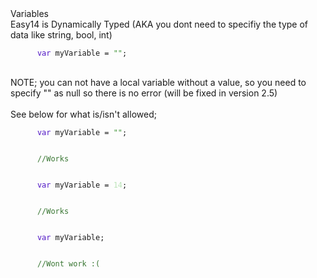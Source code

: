 <head>
   <link rel="stylesheet" type="text/css" href="https://mervinpais.github.io/Easy14_Programing_language/style.css">
</head>
<body class="dark_body">
   <head1> Variables </head1>
   <br>
   <para>Easy14 is Dynamically Typed (AKA you dont need to specifiy the type of data like string, bool, int)</para>
   <br>
   <div class="code">
      <code class="language-csharp">
      <a style="color: #5016c5;">var</a> myVariable = <a style="color: #409438;">""</a>;
      </code>
   </div>
   <br>
   <para>NOTE; you can not have a local variable without a value, so you need to specify "" as null so there is no error (will be fixed in version 2.5)</para>
   <br>
   <br>
   <para>See below for what is/isn't allowed;</para>
   <br>
   <div class="code">
      <code class="language-csharp">
      <a style="color: #5016c5;">var</a> myVariable = <a style="color: #409438;">""</a>;
      </code>
   </div>
   <div class="code">
      <code class="language-csharp">
      <a style="color: #387632;">//Works</a>
      </code>
   </div>
   <div class="code">
      <code class="language-csharp">
      <a style="color: #5016c5;">var</a> myVariable = <a style="color: #bce4b9;">14</a>;
      </code>
   </div>
   <div class="code">
      <code class="language-csharp">
      <a style="color: #387632;">//Works</a>
      </code>
   </div>
   <div class="code">
      <code class="language-csharp">
      <a style="color: #5016c5;">var</a> myVariable;
      </code>
   </div>
   <div class="code">
      <code class="language-csharp">
      <a style="color: #387632;">//Wont work :(</a>
      </code>
   </div>
   <br>
</body>
